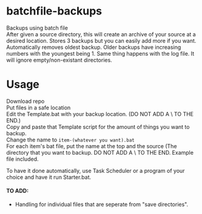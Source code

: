 # batchfile-backups </br>
Backups using batch file </br>
After given a source directory, this will create an archive of your source at a desired location. Stores 3 backups but you can easily add more if you want. Automatically removes oldest backup. Older backups have increasing numbers with the youngest being 1. Same thing happens with the log file. It will ignore empty/non-existant directories. </br>

# Usage </br>
Download repo </br>
Put files in a safe location </br>
Edit the Template.bat with your backup location. (DO NOT ADD A \ TO THE END.) </br>
Copy and paste that Template script for the amount of things you want to backup. </br>
Change the name to `item-(whatever you want).bat` </br>
For each item's bat file, put the name at the top and the source (The directory that you want to backup. DO NOT ADD A \ TO THE END. Example file included. </br>

To have it done automatically, use Task Scheduler or a program of your choice and have it run Starter.bat. </br>

#### TO ADD:
- Handling for individual files that are seperate from "save directories".
